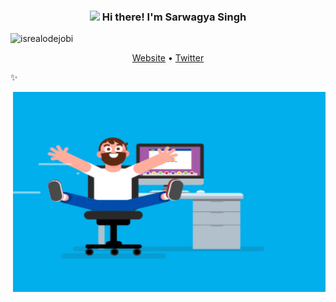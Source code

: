 <!-- Heading -->
<h3 align="center"><img src = "https://raw.githubusercontent.com/MartinHeinz/MartinHeinz/master/wave.gif" width = 30px> Hi there! I'm Sarwagya Singh</h3>

<!-- Profile Views -->

<p align="left"> <img src="https://komarev.com/ghpvc/?username=0xsarwagya&label=Profile%20views&color=0e75b6&style=flat" alt="isrealodejobi" />
</p>

<p align="center">
  <a href="https://www.sarwagya.xyz">Website</a> •
  <a href="https://twitter.com/0xsarwagya">Twitter</a>
</p>

 <!-- About section -->
✨ 

<!-- code gif-->
<img align="right" alt="GIF" src="https://github.com/king04aman/king04aman/blob/main/assets/coder.gif" width="500" height="320" />
